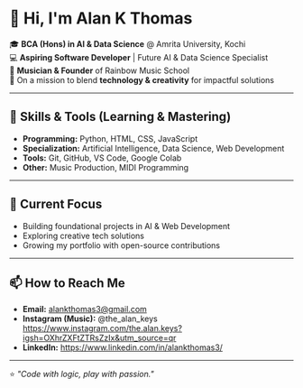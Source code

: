 # 👋 Hi, I'm Alan K Thomas  

🎓 **BCA (Hons) in AI & Data Science** @ Amrita University, Kochi  
💻 **Aspiring Software Developer** | Future AI & Data Science Specialist  
🎹 **Musician & Founder** of Rainbow Music School  
🚀 On a mission to blend **technology & creativity** for impactful solutions  

---

## 🔧 Skills & Tools (Learning & Mastering)
- **Programming:** Python, HTML, CSS, JavaScript  
- **Specialization:** Artificial Intelligence, Data Science, Web Development  
- **Tools:** Git, GitHub, VS Code, Google Colab  
- **Other:** Music Production, MIDI Programming  

---

## 📌 Current Focus
- Building foundational projects in AI & Web Development  
- Exploring creative tech solutions  
- Growing my portfolio with open-source contributions  

---

## 📫 How to Reach Me
- **Email:** alankthomas3@gmail.com  
- **Instagram (Music):** @the_alan_keys https://www.instagram.com/the.alan.keys?igsh=OXhrZXFtZTRsZzIx&utm_source=qr  
- **LinkedIn:** https://www.linkedin.com/in/alankthomas3/  

---

⭐ _"Code with logic, play with passion."_  


